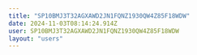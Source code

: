 ```yaml
---
title: "SP10BMJ3T32AGXAWD2JN1FQNZ1930QW4Z85F18WDW"
date: 2024-11-03T08:14:24.914Z
user: SP10BMJ3T32AGXAWD2JN1FQNZ1930QW4Z85F18WDW
layout: "users"
---
```

    